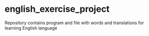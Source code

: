 # english_exercise_project
Repository contains program and file with words and translations for learning English language
